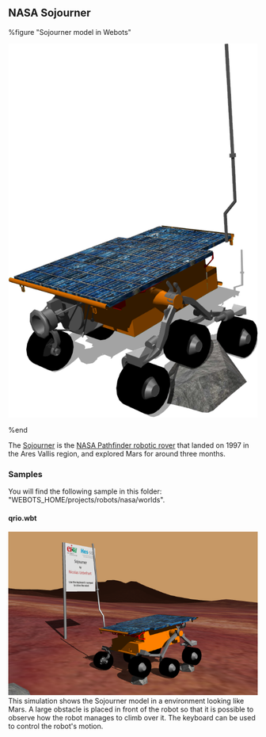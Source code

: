 ## NASA Sojourner

%figure "Sojourner model in Webots"

![model.png](images/robots/sojourner/model.png)

%end

The [Sojourner](https://en.wikipedia.org/wiki/Sojourner_(rover)) is the [NASA Pathfinder robotic rover](https://www.nasa.gov/mission_pages/mars-pathfinder) that landed on 1997 in the Ares Vallis region, and explored Mars for around three months.

### Samples

You will find the following sample in this folder: "WEBOTS\_HOME/projects/robots/nasa/worlds".

#### qrio.wbt

![sojourner.wbt.png](images/robots/sojourner/sojourner.wbt.png) This simulation shows the Sojourner model in a environment looking like Mars.
A large obstacle is placed in front of the robot so that it is possible to observe how the robot manages to climb over it.
The keyboard can be used to control the robot's motion.
